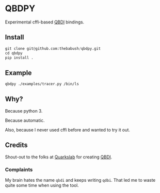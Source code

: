 # QBDPY

Experimental cffi-based [QBDI](https://qbdi.quarkslab.com/) bindings.

## Install

```python
git clone git@github.com:thebabush/qbdpy.git
cd qbdpy
pip install .
```

## Example

```sh
qbdpy ./examples/tracer.py /bin/ls
```

## Why?

Because python 3.

Because automatic.

Also, because I never used cffi before and wanted to try it out.

## Credits

Shout-out to the folks at [Quarkslab](https://www.quarkslab.com/) for creating
[QBDI](https://qbdi.quarkslab.com/).

### Complaints

My brain hates the name `qbdi` and keeps writing `qdbi`.
That led me to waste quite some time when using the tool.

